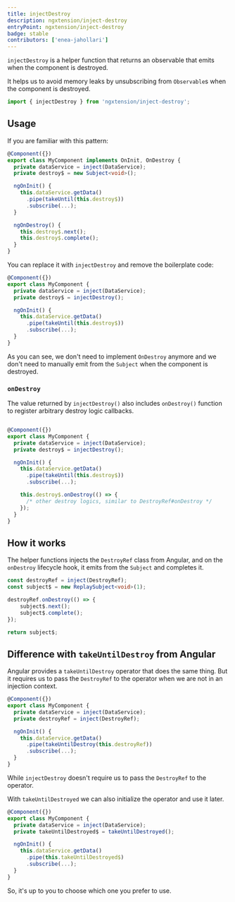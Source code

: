 ```yaml
---
title: injectDestroy
description: ngxtension/inject-destroy
entryPoint: ngxtension/inject-destroy
badge: stable
contributors: ['enea-jahollari']
---
```


`injectDestroy` is a helper function that returns an observable that emits when the component is destroyed.

It helps us to avoid memory leaks by unsubscribing from `Observable`s when the component is destroyed.

```ts
import { injectDestroy } from 'ngxtension/inject-destroy';
```

## Usage

If you are familiar with this pattern:

```ts
@Component({})
export class MyComponent implements OnInit, OnDestroy {
  private dataService = inject(DataService);
  private destroy$ = new Subject<void>();

  ngOnInit() {
    this.dataService.getData()
      .pipe(takeUntil(this.destroy$))
      .subscribe(...);
  }

  ngOnDestroy() {
    this.destroy$.next();
    this.destroy$.complete();
  }
}
```

You can replace it with `injectDestroy` and remove the boilerplate code:

```ts
@Component({})
export class MyComponent {
  private dataService = inject(DataService);
  private destroy$ = injectDestroy();

  ngOnInit() {
    this.dataService.getData()
      .pipe(takeUntil(this.destroy$))
      .subscribe(...);
  }
}
```

As you can see, we don't need to implement `OnDestroy` anymore and we don't need to manually emit from the `Subject` when the component is destroyed.

### `onDestroy`

The value returned by `injectDestroy()` also includes `onDestroy()` function to register arbitrary destroy logic callbacks.

```ts

@Component({})
export class MyComponent {
  private dataService = inject(DataService);
  private destroy$ = injectDestroy();

  ngOnInit() {
    this.dataService.getData()
      .pipe(takeUntil(this.destroy$))
      .subscribe(...);

    this.destroy$.onDestroy(() => {
      /* other destroy logics, similar to DestroyRef#onDestroy */
    });
  }
}
```

## How it works

The helper functions injects the `DestroyRef` class from Angular, and on the `onDestroy` lifecycle hook, it emits from the `Subject` and completes it.

```ts
const destroyRef = inject(DestroyRef);
const subject$ = new ReplaySubject<void>(1);

destroyRef.onDestroy(() => {
	subject$.next();
	subject$.complete();
});

return subject$;
```

## Difference with `takeUntilDestroy` from Angular

Angular provides a `takeUntilDestroy` operator that does the same thing. But it requires us to pass the `DestroyRef` to the operator when we are not in an injection context.

```ts
@Component({})
export class MyComponent {
  private dataService = inject(DataService);
  private destroyRef = inject(DestroyRef);

  ngOnInit() {
    this.dataService.getData()
      .pipe(takeUntilDestroy(this.destroyRef))
      .subscribe(...);
  }
}
```

While `injectDestroy` doesn't require us to pass the `DestroyRef` to the operator.

With `takeUntilDestroyed` we can also initialize the operator and use it later.

```ts
@Component({})
export class MyComponent {
  private dataService = inject(DataService);
  private takeUntilDestroyed$ = takeUntilDestroyed();

  ngOnInit() {
    this.dataService.getData()
      .pipe(this.takeUntilDestroyed$)
      .subscribe(...);
  }
}
```

So, it's up to you to choose which one you prefer to use.
